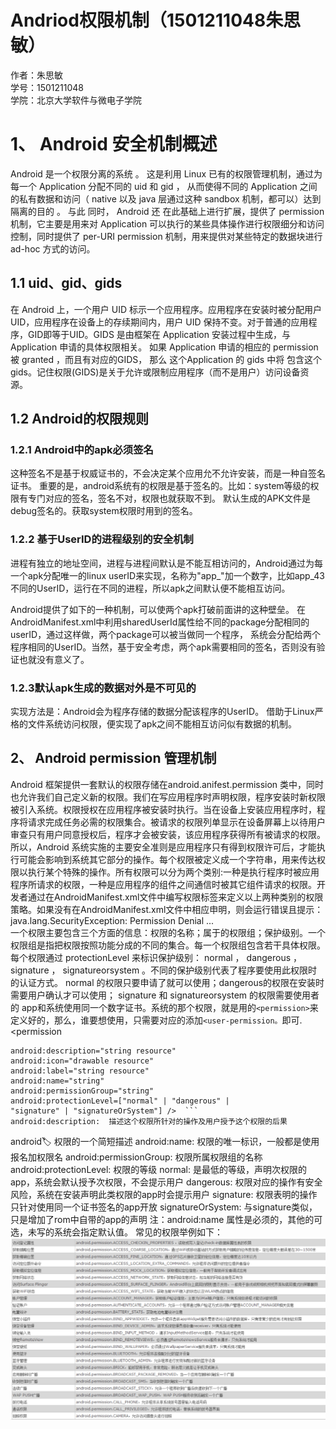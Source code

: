 # Andriod权限机制（1501211048朱思敏）

作者：朱思敏<br>
学号：1501211048<br>
学院：北京大学软件与微电子学院


# 1、 Android 安全机制概述

Android 是一个权限分离的系统 。 这是利用 Linux 已有的权限管理机制，通过为每一个 Application 分配不同的 uid 和 gid ， 从而使得不同的 Application 之间的私有数据和访问（ native 以及 java 层通过这种 sandbox 机制，都可以）达到隔离的目的 。 与此 同时， Android 还 在此基础上进行扩展，提供了 permission 机制，它主要是用来对 Application 可以执行的某些具体操作进行权限细分和访问控制，同时提供了 per-URI permission 机制，用来提供对某些特定的数据块进行 ad-hoc 方式的访问。

## 1.1 uid、gid、gids


在 Android 上，一个用户 UID 标示一个应用程序。应用程序在安装时被分配用户 UID，应用程序在设备上的存续期间内，用户 UID 保持不变。对于普通的应用程序，GID即等于UID。GIDS 是由框架在 Application 安装过程中生成，与 Application 申请的具体权限相关。 如果 Application 申请的相应的 permission 被 granted ，而且有对应的GIDS， 那么 这个Application 的 gids 中将 包含这个 gids。记住权限(GIDS)是关于允许或限制应用程序（而不是用户）访问设备资源。

## 1.2 Android的权限规则


### 1.2.1 Android中的apk必须签名


这种签名不是基于权威证书的，不会决定某个应用允不允许安装，而是一种自签名证书。
重要的是，android系统有的权限是基于签名的。比如：system等级的权限有专门对应的签名，签名不对，权限也就获取不到。
默认生成的APK文件是debug签名的。获取system权限时用到的签名。

### 1.2.2 基于UserID的进程级别的安全机制


进程有独立的地址空间，进程与进程间默认是不能互相访问的，Android通过为每一个apk分配唯一的linux userID来实现，名称为"app_"加一个数字，比如app_43不同的UserID，运行在不同的进程，所以apk之间默认便不能相互访问。

Android提供了如下的一种机制，可以使两个apk打破前面讲的这种壁垒。
在AndroidManifest.xml中利用sharedUserId属性给不同的package分配相同的userID，通过这样做，两个package可以被当做同一个程序，
系统会分配给两个程序相同的UserID。当然，基于安全考虑，两个apk需要相同的签名，否则没有验证也就没有意义了。

### 1.2.3默认apk生成的数据对外是不可见的


实现方法是：Android会为程序存储的数据分配该程序的UserID。
借助于Linux严格的文件系统访问权限，便实现了apk之间不能相互访问似有数据的机制。



## 2、 Android permission 管理机制
Android 框架提供一套默认的权限存储在android.anifest.permission 类中，同时也允许我们自己定义新的权限。我们在写应用程序时声明权限，程序安装时新权限被引入系统。权限授权在应用程序被安装时执行。当在设备上安装应用程序时，程序将请求完成任务必需的权限集合。被请求的权限列单显示在设备屏幕上以待用户审查只有用户同意授权后，程序才会被安装，该应用程序获得所有被请求的权限。所以，Android 系统实施的主要安全准则是应用程序只有得到权限许可后，才能执行可能会影响到系统其它部分的操作。每个权限被定义成一个字符串，用来传达权限以执行某个特殊的操作。所有权限可以分为两个类别:一种是执行程序时被应用程序所请求的权限，一种是应用程序的组件之间通信时被其它组件请求的权限。开发者通过在AndroidManifest.xml文件中编写权限标签来定义以上两种类别的权限策略。如果没有在AndroidManifest.xml文件中相应申明，则会运行错误且提示：java.lang.SecurityException: Permission Denial ...<br>
一个权限主要包含三个方面的信息：权限的名称；属于的权限组；保护级别。一个权限组是指把权限按照功能分成的不同的集合。每一个权限组包含若干具体权限。每个权限通过 protectionLevel 来标识保护级别： normal ， dangerous ， signature ， signatureorsystem 。不同的保护级别代表了程序要使用此权限时的认证方式。 normal 的权限只要申请了就可以使用；dangerous的权限在安装时需要用户确认才可以使用； signature 和 signatureorsystem 的权限需要使用者的 app和系统使用同一个数字证书。系统的那个权限，就是用的```<permission>```来定义好的，那么，谁要想使用，只需要对应的添加```<user-permission。```即可.<br> 
<permission   

    android:description="string resource"  
    android:icon="drawable resource"  
    android:label="string resource"  
    android:name="string"  
    android:permissionGroup="string"  
    android:protectionLevel=["normal" | "dangerous" |   
    "signature" | "signatureOrSystem"] />  ```
    android:description:  描述这个权限所针对的操作及用户授予这个权限的后果 
android:label:   权限的一个简短描述 
android:name: 权限的唯一标识，一般都是使用 报名加权限名 
android:permissionGroup: 权限所属权限组的名称 
android:protectionLevel: 权限的等级
normal: 是最低的等级，声明次权限的app，系统会默认授予次权限，不会提示用户 dangerous:  权限对应的操作有安全风险，系统在安装声明此类权限的app时会提示用户 signature:  权限表明的操作只针对使用同一个证书签名的app开放 
signatureOrSystem: 与signature类似，只是增加了rom中自带的app的声明
 注：android:name 属性是必须的，其他的可选，未写的系统会指定默认值。
 常见的权限举例如下：![](01.png)
